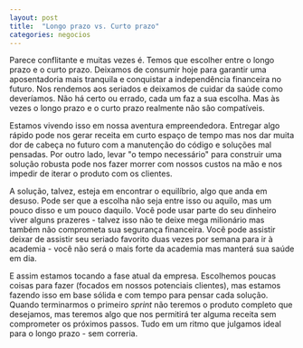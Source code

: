 ```yaml
---
layout: post
title:  "Longo prazo vs. Curto prazo"
categories: negocios
---
```


Parece conflitante e muitas vezes é. Temos que escolher entre o longo prazo e o curto prazo. Deixamos de consumir hoje para garantir uma aposentadoria mais tranquila e conquistar a independência financeira no futuro. Nos rendemos aos seriados e deixamos de cuidar da saúde como deveríamos. Não há certo ou errado, cada um faz a sua escolha. Mas às vezes o longo prazo e o curto prazo realmente não são compatíveis.

Estamos vivendo isso em nossa aventura empreendedora. Entregar algo rápido pode nos gerar receita em curto espaço de tempo mas nos dar muita dor de cabeça no futuro com a manutenção do código e soluções mal pensadas. Por outro lado, levar "o tempo necessário" para construir uma solução robusta pode nos fazer morrer com nossos custos na mão e nos impedir de iterar o produto com os clientes.

A solução, talvez, esteja em encontrar o equilíbrio, algo que anda em desuso. Pode ser que a escolha não seja entre isso ou aquilo, mas um pouco disso e um pouco daquilo. Você pode usar parte do seu dinheiro viver alguns prazeres - talvez isso não te deixe mega milionário mas também não comprometa sua segurança financeira. Você pode assistir deixar de assistir seu seriado favorito duas vezes por semana para ir à academia - você não será o mais forte da academia mas manterá sua saúde em dia.

E assim estamos tocando a fase atual da empresa. Escolhemos poucas coisas para fazer (focados em nossos potenciais clientes), mas estamos fazendo isso em base sólida e com tempo para pensar cada solução. Quando terminarmos o primeiro _sprint_ não teremos o produto completo que desejamos, mas teremos algo que nos permitirá ter alguma receita sem comprometer os próximos passos. Tudo em um ritmo que julgamos ideal para o longo prazo - sem correria.